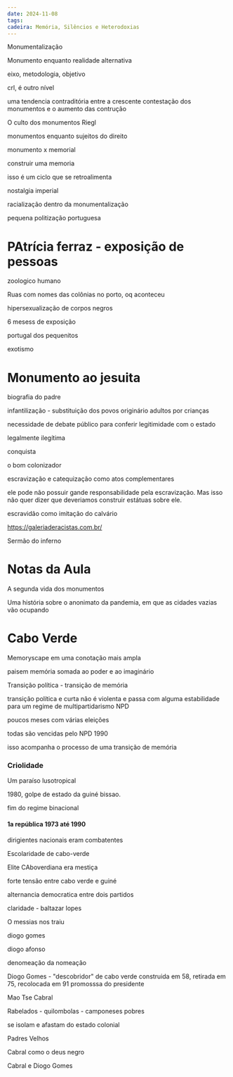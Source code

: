 ```yaml
---
date: 2024-11-08
tags: 
cadeira: Memória, Silêncios e Heterodoxias
---
```


Monumentalização

Monumento enquanto realidade alternativa

eixo, metodologia, objetivo

crl, é outro nível


uma tendencia contraditória entre a crescente contestação dos monumentos e o aumento das contrução


O culto dos monumentos  Riegl

monumentos enquanto sujeitos do direito

monumento x memorial 

construir uma memoria

isso é um ciclo que se retroalimenta

nostalgia imperial

racialização dentro da monumentalização

pequena politização portuguesa


# PAtrícia ferraz - exposição de pessoas 

zoologico humano




Ruas com nomes das colônias no porto, oq aconteceu


hipersexualização de corpos negros

6 mesess de exposição


portugal dos pequenitos

exotismo




# Monumento ao jesuita


biografia do padre

infantilização - substituição dos povos originário adultos por crianças 

necessidade de debate público para conferir legitimidade com o estado

legalmente ilegítima

conquista

o bom colonizador

escravização e catequização como atos complementares


ele pode não possuir gande responsabilidade pela escravização. Mas isso não quer dizer que deveriamos construir estátuas sobre ele. 


escravidão como imitação do calvário

https://galeriaderacistas.com.br/

Sermão do inferno


# Notas da Aula

A segunda vida dos monumentos

Uma história sobre o anonimato da pandemia, em que as cidades vazias vão ocupando 


# Cabo Verde

Memoryscape em uma conotação mais ampla

paisem memória somada ao poder e ao imaginário



Transição política - transição de memória 

transição política e curta
	não é violenta e passa com alguma estabilidade para um regime de multipartidarismo
	NPD

poucos meses com várias eleições

todas são vencidas pelo NPD 1990

isso acompanha o processo de uma transição de memória 


### Criolidade

Um paraíso lusotropical 

1980, golpe de estado da guiné bissao. 


fim do regime binacional 
#### 1a república 1973 até 1990
dirigientes nacionais eram combatentes 

Escolaridade de cabo-verde

Elite CAboverdiana era mestiça 

forte tensão entre cabo verde e guiné

alternancia democratica entre dois partidos 

claridade - baltazar lopes 

O messias nos traiu




diogo gomes

diogo afonso

denomeação da nomeação 

Diogo Gomes - "descobridor" de cabo verde 
construida em 58, retirada em 75, recolocada em 91
promosssa do presidente 


Mao Tse Cabral


Rabelados - quilombolas - camponeses pobres 

se isolam e afastam do estado colonial

Padres Velhos 

Cabral como o deus negro 

Cabral e Diogo Gomes 